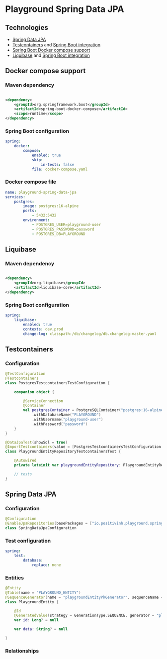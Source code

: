 # Playground Spring Data JPA

## Technologies

- [Spring Data JPA](https://spring.io/projects/spring-data-jpa)
- [Testcontainers](https://testcontainers.com/guides/testing-spring-boot-rest-api-using-testcontainers/)
  and [Spring Boot integration](https://docs.spring.io/spring-boot/reference/testing/testcontainers.html)
- [Spring Boot Docker compose support](https://docs.spring.io/spring-boot/reference/features/dev-services.html#features.dev-services.docker-compose)
- [Liquibase](https://docs.liquibase.com/start/get-started/liquibase-sql.html)
  and [Spring Boot integration](https://contribute.liquibase.com/extensions-integrations/directory/integration-docs/springboot/)

## Docker compose support

### Maven dependency

```xml

<dependency>
    <groupId>org.springframework.boot</groupId>
    <artifactId>spring-boot-docker-compose</artifactId>
    <scope>runtime</scope>
</dependency>
```

### Spring Boot configuration

```yaml
spring:
    docker:
        compose:
            enabled: true
            skip:
                in-tests: false
            file: docker-compose.yaml
```

### Docker compose file

```yaml
name: playground-spring-data-jpa
services:
    postgres:
        image: postgres:16-alpine
        ports:
            - 5432:5432
        environment:
            - POSTGRES_USER=playground-user
            - POSTGRES_PASSWORD=password
            - POSTGRES_DB=PLAYGROUND
```

## Liquibase

### Maven dependency

```xml

<dependency>
    <groupId>org.liquibase</groupId>
    <artifactId>liquibase-core</artifactId>
</dependency>
```

### Spring Boot configuration

```yaml
spring:
    liquibase:
        enabled: true
        contexts: dev,prod
        change-log: classpath:/db/changelog/db.changelog-master.yaml
```
## Testcontainers

### Configuration

```kotlin
@TestConfiguration
@Testcontainers
class PostgresTestcontainersTestConfiguration {

    companion object {

        @ServiceConnection
        @Container
        val postgresContainer = PostgreSQLContainer("postgres:16-alpine")
            .withDatabaseName("PLAYGROUND")
            .withUsername("playground-user")
            .withPassword("password")
    }
}
```

```kotlin
@DataJpaTest(showSql = true)
@ImportTestcontainers(value = [PostgresTestcontainersTestConfiguration::class])
class PlaygroundEntityRepositoryTestcontainersTest {

    @Autowired
    private lateinit var playgroundEntityRepository: PlaygroundEntityRepository

    // tests
}
```
## Spring Data JPA

### Configuration

```kotlin
@Configuration
@EnableJpaRepositories(basePackages = ["io.positivinh.playground.spring.data.jpa.repository"])
class SpringDataJpaConfiguration
```

### Test configuration

```yaml
spring:
    test:
        database:
            replace: none
```

### Entities

```kotlin
@Entity
@Table(name = "PLAYGROUND_ENTITY")
@SequenceGenerator(name = "playgroundEntityPkGenerator", sequenceName = "PK_PLAYGROUND_ENTITY_SEQ", allocationSize = 1)
class PlaygroundEntity {

    @Id
    @GeneratedValue(strategy = GenerationType.SEQUENCE, generator = "playgroundEntityPkGenerator")
    var id: Long? = null

    var data: String? = null

}
```

### Relationships


